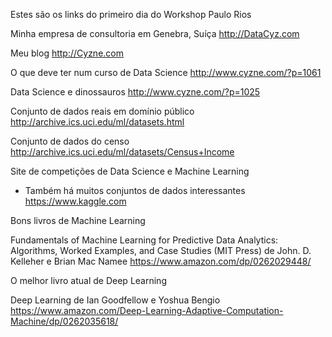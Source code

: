 

Estes são os links do primeiro dia do Workshop
Paulo Rios

Minha empresa de consultoria em Genebra, Suíça
http://DataCyz.com

Meu blog
http://Cyzne.com

O que deve ter num curso de Data Science
http://www.cyzne.com/?p=1061

Data Science e dinossauros
http://www.cyzne.com/?p=1025

Conjunto de dados reais em domínio público
http://archive.ics.uci.edu/ml/datasets.html

Conjunto de dados do censo
http://archive.ics.uci.edu/ml/datasets/Census+Income

Site de competições de Data Science e Machine Learning
- Também há muitos conjuntos de dados interessantes
https://www.kaggle.com

Bons livros de Machine Learning

Fundamentals of Machine Learning for Predictive Data Analytics: Algorithms, Worked Examples, and Case Studies (MIT Press)
de John. D. Kelleher e Brian Mac Namee
https://www.amazon.com/dp/0262029448/

O melhor livro atual de Deep Learning

Deep Learning 
de Ian Goodfellow e Yoshua Bengio
https://www.amazon.com/Deep-Learning-Adaptive-Computation-Machine/dp/0262035618/



